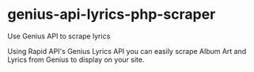# genius-api-lyrics-php-scraper
Use Genius API to scrape lyrics

Using Rapid API's Genius Lyrics API you can easily scrape Album Art and Lyrics from Genius to display on your site.
